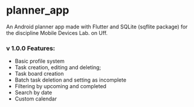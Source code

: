 # planner_app

An Android planner app made with Flutter and SQLite (sqflite package) for the discipline Mobile Devices Lab. on Uff.

### v 1.0.0 Features:

- Basic profile system
- Task creation, editing and deleting;
- Task board creation
- Batch task deletion and setting as incomplete
- Filtering by upcoming and completed
- Search by date
- Custom calendar
